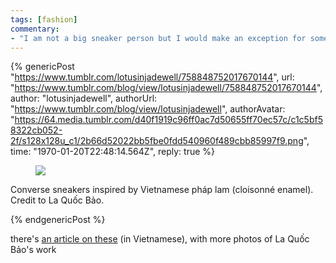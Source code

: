 ```yaml
---
tags: [fashion]
commentary:
- "I am not a big sneaker person but I would make an exception for something this cool"
---
```


{% genericPost "https://www.tumblr.com/lotusinjadewell/758848752017670144",
    url: "https://www.tumblr.com/blog/view/lotusinjadewell/758848752017670144",
    author: "lotusinjadewell",
    authorUrl: "https://www.tumblr.com/blog/view/lotusinjadewell",
    authorAvatar: "https://64.media.tumblr.com/d40f1919c96ff0ac7d50655ff70ec57c/c1c5bf58322cb052-2f/s128x128u_c1/2b66d52022bb5fbe0fdd540960f489cbb85997f9.png",
    time: "1970-01-20T22:48:14.564Z",
    reply: true %}
  <figure class="npf-block-image">
    <a
      href="https://64.media.tumblr.com/b18f484dd372c926136eb999c0b8cc90/20546051d69ac79d-bc/s2048x3072/b26f6cad6dc454f6ad7d2d1c0ea3c01ecee5b28a.jpg"
      ><img
        src="https://64.media.tumblr.com/b18f484dd372c926136eb999c0b8cc90/20546051d69ac79d-bc/s2048x3072/b26f6cad6dc454f6ad7d2d1c0ea3c01ecee5b28a.jpg"
    /></a>
  </figure>
  <p>
    Converse sneakers inspired by Vietnamese pháp lam (cloisonné enamel). Credit
    to La Quốc Bảo.
  </p>
{% endgenericPost %}

there's [an article on these] (in Vietnamese), with more photos of La Quốc Bảo's
work

[an article on these]: https://www.elleman.vn/nhan-vat/phong-van-la-quoc-bao-elleman/
